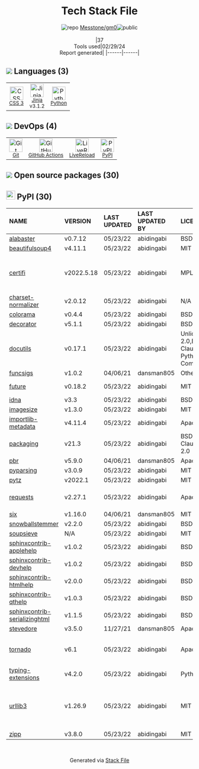 <!--
&lt;--- Readme.md Snippet without images Start ---&gt;
## Tech Stack
Messtone/gm0 is built on the following main stack:

- [Jinja](https://palletsprojects.com/p/jinja/) – Templating Languages & Extensions
- [Python](https://www.python.org) – Languages
- [GitHub Actions](https://github.com/features/actions) – Continuous Integration
- [LiveReload](http://livereload.com) – Live Reloading

Full tech stack [here](/techstack.md)

&lt;--- Readme.md Snippet without images End ---&gt;

&lt;--- Readme.md Snippet with images Start ---&gt;
## Tech Stack
Messtone/gm0 is built on the following main stack:

- <img width='25' height='25' src='https://img.stackshare.io/service/2303/New_Project__20_.png' alt='Jinja'/> [Jinja](https://palletsprojects.com/p/jinja/) – Templating Languages & Extensions
- <img width='25' height='25' src='https://img.stackshare.io/service/993/pUBY5pVj.png' alt='Python'/> [Python](https://www.python.org) – Languages
- <img width='25' height='25' src='https://img.stackshare.io/service/11563/actions.png' alt='GitHub Actions'/> [GitHub Actions](https://github.com/features/actions) – Continuous Integration
- <img width='25' height='25' src='https://img.stackshare.io/service/2601/128.png' alt='LiveReload'/> [LiveReload](http://livereload.com) – Live Reloading

Full tech stack [here](/techstack.md)

&lt;--- Readme.md Snippet with images End ---&gt;
-->
<div align="center">

# Tech Stack File
![](https://img.stackshare.io/repo.svg "repo") [Messtone/gm0](https://github.com/Messtone/gm0)![](https://img.stackshare.io/public_badge.svg "public")
<br/><br/>
|37<br/>Tools used|02/29/24 <br/>Report generated|
|------|------|
</div>

## <img src='https://img.stackshare.io/languages.svg'/> Languages (3)
<table><tr>
  <td align='center'>
  <img width='36' height='36' src='https://img.stackshare.io/service/6727/css.png' alt='CSS 3'>
  <br>
  <sub><a href="https://developer.mozilla.org/en-US/docs/Web/CSS/CSS3">CSS 3</a></sub>
  <br>
  <sub></sub>
</td>

<td align='center'>
  <img width='36' height='36' src='https://img.stackshare.io/service/2303/New_Project__20_.png' alt='Jinja'>
  <br>
  <sub><a href="https://palletsprojects.com/p/jinja/">Jinja</a></sub>
  <br>
  <sub>v3.1.2</sub>
</td>

<td align='center'>
  <img width='36' height='36' src='https://img.stackshare.io/service/993/pUBY5pVj.png' alt='Python'>
  <br>
  <sub><a href="https://www.python.org">Python</a></sub>
  <br>
  <sub></sub>
</td>

</tr>
</table>

## <img src='https://img.stackshare.io/devops.svg'/> DevOps (4)
<table><tr>
  <td align='center'>
  <img width='36' height='36' src='https://img.stackshare.io/service/1046/git.png' alt='Git'>
  <br>
  <sub><a href="http://git-scm.com/">Git</a></sub>
  <br>
  <sub></sub>
</td>

<td align='center'>
  <img width='36' height='36' src='https://img.stackshare.io/service/11563/actions.png' alt='GitHub Actions'>
  <br>
  <sub><a href="https://github.com/features/actions">GitHub Actions</a></sub>
  <br>
  <sub></sub>
</td>

<td align='center'>
  <img width='36' height='36' src='https://img.stackshare.io/service/2601/128.png' alt='LiveReload'>
  <br>
  <sub><a href="http://livereload.com">LiveReload</a></sub>
  <br>
  <sub></sub>
</td>

<td align='center'>
  <img width='36' height='36' src='https://img.stackshare.io/service/12572/-RIWgodF_400x400.jpg' alt='PyPI'>
  <br>
  <sub><a href="https://pypi.org/">PyPI</a></sub>
  <br>
  <sub></sub>
</td>

</tr>
</table>


## <img src='https://img.stackshare.io/group.svg' /> Open source packages (30)</h2>

## <img width='24' height='24' src='https://img.stackshare.io/service/12572/-RIWgodF_400x400.jpg'/> PyPI (30)

|NAME|VERSION|LAST UPDATED|LAST UPDATED BY|LICENSE|VULNERABILITIES|
|:------|:------|:------|:------|:------|:------|
|[alabaster](https://pypi.org/project/alabaster)|v0.7.12|05/23/22|abidingabi |BSD-3-Clause|N/A|
|[beautifulsoup4](https://pypi.org/project/beautifulsoup4)|v4.11.1|05/23/22|abidingabi |MIT|N/A|
|[certifi](https://pypi.org/project/certifi)|v2022.5.18|05/23/22|abidingabi |MPL-2.0|[CVE-2023-37920](https://github.com/advisories/GHSA-xqr8-7jwr-rhp7) (High)<br/>[CVE-2022-23491](https://github.com/advisories/GHSA-43fp-rhv2-5gv8) (Moderate)|
|[charset-normalizer](https://pypi.org/project/charset-normalizer)|v2.0.12|05/23/22|abidingabi |N/A|N/A|
|[colorama](https://pypi.org/project/colorama)|v0.4.4|05/23/22|abidingabi |BSD-3-Clause|N/A|
|[decorator](https://pypi.org/project/decorator)|v5.1.1|05/23/22|abidingabi |BSD-2-Clause|N/A|
|[docutils](https://pypi.org/project/docutils)|v0.17.1|05/23/22|abidingabi |Unlicense,Python-2.0,BSD-2-Clause,CNRI-Python-GPL-Compatible|N/A|
|[funcsigs](https://pypi.org/project/funcsigs)|v1.0.2|04/06/21|dansman805 |Other|N/A|
|[future](https://pypi.org/project/future)|v0.18.2|05/23/22|abidingabi |MIT|[CVE-2022-40899](https://github.com/advisories/GHSA-v3c5-jqr6-7qm8) (High)|
|[idna](https://pypi.org/project/idna)|v3.3|05/23/22|abidingabi |BSD-3-Clause|N/A|
|[imagesize](https://pypi.org/project/imagesize)|v1.3.0|05/23/22|abidingabi |MIT|N/A|
|[importlib-metadata](https://pypi.org/project/importlib-metadata)|v4.11.4|05/23/22|abidingabi |Apache-2.0|N/A|
|[packaging](https://pypi.org/project/packaging)|v21.3|05/23/22|abidingabi |BSD-3-Clause,Apache-2.0|N/A|
|[pbr](https://pypi.org/project/pbr)|v5.9.0|04/06/21|dansman805 |Apache-2.0|N/A|
|[pyparsing](https://pypi.org/project/pyparsing)|v3.0.9|05/23/22|abidingabi |MIT|N/A|
|[pytz](https://pypi.org/project/pytz)|v2022.1|05/23/22|abidingabi |MIT|N/A|
|[requests](https://pypi.org/project/requests)|v2.27.1|05/23/22|abidingabi |Apache-2.0|[CVE-2023-32681](https://github.com/advisories/GHSA-j8r2-6x86-q33q) (Moderate)|
|[six](https://pypi.org/project/six)|v1.16.0|04/06/21|dansman805 |MIT|N/A|
|[snowballstemmer](https://pypi.org/project/snowballstemmer)|v2.2.0|05/23/22|abidingabi |BSD-3-Clause|N/A|
|[soupsieve](https://pypi.org/project/soupsieve)|N/A|05/23/22|abidingabi |MIT|N/A|
|[sphinxcontrib-applehelp](https://pypi.org/project/sphinxcontrib-applehelp)|v1.0.2|05/23/22|abidingabi |BSD-2-Clause|N/A|
|[sphinxcontrib-devhelp](https://pypi.org/project/sphinxcontrib-devhelp)|v1.0.2|05/23/22|abidingabi |BSD-2-Clause|N/A|
|[sphinxcontrib-htmlhelp](https://pypi.org/project/sphinxcontrib-htmlhelp)|v2.0.0|05/23/22|abidingabi |BSD-2-Clause|N/A|
|[sphinxcontrib-qthelp](https://pypi.org/project/sphinxcontrib-qthelp)|v1.0.3|05/23/22|abidingabi |BSD-2-Clause|N/A|
|[sphinxcontrib-serializinghtml](https://pypi.org/project/sphinxcontrib-serializinghtml)|v1.1.5|05/23/22|abidingabi |BSD-2-Clause|N/A|
|[stevedore](https://pypi.org/project/stevedore)|v3.5.0|11/27/21|dansman805 |Apache-2.0|N/A|
|[tornado](https://pypi.org/project/tornado)|v6.1|05/23/22|abidingabi |Apache-2.0|[](https://github.com/advisories/GHSA-qppv-j76h-2rpx) (Moderate)<br/>[CVE-2023-28370](https://github.com/advisories/GHSA-hj3f-6gcp-jg8j) (Moderate)|
|[typing-extensions](https://pypi.org/project/typing-extensions)|v4.2.0|05/23/22|abidingabi |Python-2.0|N/A|
|[urllib3](https://pypi.org/project/urllib3)|v1.26.9|05/23/22|abidingabi |MIT|[CVE-2023-45803](https://github.com/advisories/GHSA-g4mx-q9vg-27p4) (Moderate)<br/>[CVE-2023-43804](https://github.com/advisories/GHSA-v845-jxx5-vc9f) (Moderate)|
|[zipp](https://pypi.org/project/zipp)|v3.8.0|05/23/22|abidingabi |MIT|N/A|

<br/>
<div align='center'>

Generated via [Stack File](https://github.com/marketplace/stack-file)
